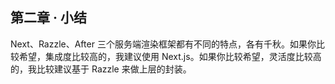 
## 第二章 · 小结
Next、Razzle、After 三个服务端渲染框架都有不同的特点，各有千秋。如果你比较希望，集成度比较高的，我建议使用 Next.js。如果你比较希望，灵活度比较高的，我比较建议基于 Razzle 来做上层的封装。
